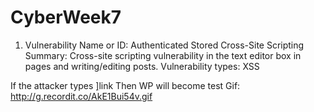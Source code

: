# CyberWeek7
1. Vulnerability Name or ID: Authenticated Stored Cross-Site Scripting
 Summary: Cross-site scripting vulnerability in the text editor box in pages and writing/editing posts.
  Vulnerability types: XSS
 
  If the attacker types <a href="[caption code=">]</a><a title=" onmouseover=alert('test')  ">link</a>
  Then WP will become test
  Gif: http://g.recordit.co/AkE1Bui54v.gif

